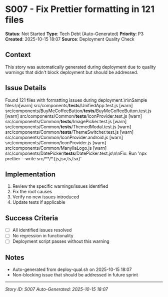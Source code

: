# S007 - Fix Prettier formatting in 121 files

**Status**: Not Started
**Type**: Tech Debt (Auto-Generated)
**Priority**: P3
**Created**: 2025-10-15 18:07
**Source**: Deployment Quality Check

## Context
This story was automatically generated during deployment due to quality warnings that didn't block deployment but should be addressed.

## Issue Details
Found 121 files with formatting issues during deployment.\n\nSample files:\n[warn] src/components/__tests__/UnifiedApp.test.js
[warn] src/components/BuyMeCoffeeButton/__tests__/BuyMeCoffeeButton.test.js
[warn] src/components/Common/__tests__/IconProvider.test.js
[warn] src/components/Common/__tests__/ImagePicker.test.js
[warn] src/components/Common/__tests__/ThemedModal.test.js
[warn] src/components/Common/__tests__/ThemeSwitcher.test.js
[warn] src/components/Common/IconProvider.android.js
[warn] src/components/Common/IconProvider.js
[warn] src/components/Common/ManyllaLogo.js
[warn] src/components/DatePicker/__tests__/DatePicker.test.js\n\nFix: Run 'npx prettier --write src/**/*.{js,jsx,ts,tsx}'

## Implementation
1. Review the specific warnings/issues identified
2. Fix the root causes
3. Verify no new issues introduced
4. Update tests if applicable

## Success Criteria
- [ ] All identified issues resolved
- [ ] No regression in functionality
- [ ] Deployment script passes without this warning

## Notes
- Auto-generated from deploy-qual.sh on 2025-10-15 18:07
- Non-blocking issue that should be addressed in future sprint

---
*Story ID: S007*
*Auto-Generated: 2025-10-15 18:07*
